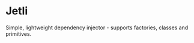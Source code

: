 [//]: # (Readme partial used by an default readme page)

# Jetli

Simple, lightweight dependency injector - supports factories, classes and primitives.
